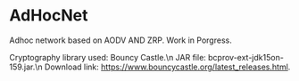 # AdHocNet
Adhoc network based on AODV AND ZRP. 
Work in Porgress.

Cryptography library used: Bouncy Castle.\n
JAR file: bcprov-ext-jdk15on-159.jar.\n
Download link: https://www.bouncycastle.org/latest_releases.html.
